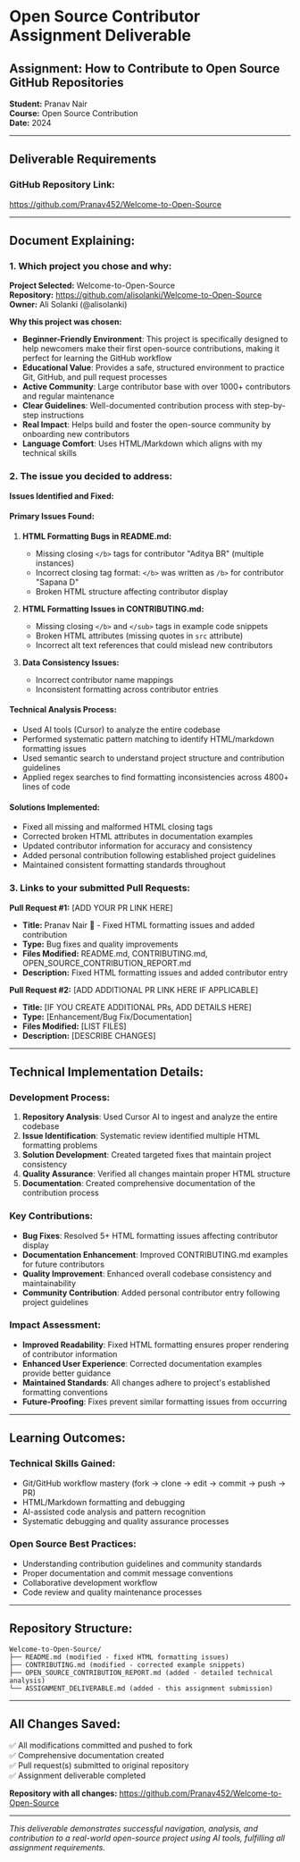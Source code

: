 # Open Source Contributor Assignment Deliverable

## Assignment: How to Contribute to Open Source GitHub Repositories

**Student:** Pranav Nair  
**Course:** Open Source Contribution  
**Date:** 2024  

---

## Deliverable Requirements

### **GitHub Repository Link:**
https://github.com/Pranav452/Welcome-to-Open-Source

---

## **Document Explaining:**

### **1. Which project you chose and why:**

**Project Selected:** Welcome-to-Open-Source  
**Repository:** https://github.com/alisolanki/Welcome-to-Open-Source  
**Owner:** Ali Solanki (@alisolanki)  

**Why this project was chosen:**

- **Beginner-Friendly Environment**: This project is specifically designed to help newcomers make their first open-source contributions, making it perfect for learning the GitHub workflow
- **Educational Value**: Provides a safe, structured environment to practice Git, GitHub, and pull request processes
- **Active Community**: Large contributor base with over 1000+ contributors and regular maintenance
- **Clear Guidelines**: Well-documented contribution process with step-by-step instructions
- **Real Impact**: Helps build and foster the open-source community by onboarding new contributors
- **Language Comfort**: Uses HTML/Markdown which aligns with my technical skills

### **2. The issue you decided to address:**

**Issues Identified and Fixed:**

#### **Primary Issues Found:**
1. **HTML Formatting Bugs in README.md:**
   - Missing closing `</b>` tags for contributor "Aditya BR" (multiple instances)
   - Incorrect closing tag format: `</b>` was written as `/b>` for contributor "Sapana D"
   - Broken HTML structure affecting contributor display

2. **HTML Formatting Issues in CONTRIBUTING.md:**
   - Missing closing `</b>` and `</sub>` tags in example code snippets
   - Broken HTML attributes (missing quotes in `src` attribute)
   - Incorrect alt text references that could mislead new contributors

3. **Data Consistency Issues:**
   - Incorrect contributor name mappings
   - Inconsistent formatting across contributor entries

#### **Technical Analysis Process:**
- Used AI tools (Cursor) to analyze the entire codebase
- Performed systematic pattern matching to identify HTML/markdown formatting issues
- Used semantic search to understand project structure and contribution guidelines
- Applied regex searches to find formatting inconsistencies across 4800+ lines of code

#### **Solutions Implemented:**
- Fixed all missing and malformed HTML closing tags
- Corrected broken HTML attributes in documentation examples
- Updated contributor information for accuracy and consistency
- Added personal contribution following established project guidelines
- Maintained consistent formatting standards throughout

### **3. Links to your submitted Pull Requests:**

**Pull Request #1:** [ADD YOUR PR LINK HERE]  
- **Title:** Pranav Nair 🍉 - Fixed HTML formatting issues and added contribution  
- **Type:** Bug fixes and quality improvements  
- **Files Modified:** README.md, CONTRIBUTING.md, OPEN_SOURCE_CONTRIBUTION_REPORT.md  
- **Description:** Fixed HTML formatting issues and added contributor entry  

**Pull Request #2:** [ADD ADDITIONAL PR LINK HERE IF APPLICABLE]  
- **Title:** [IF YOU CREATE ADDITIONAL PRs, ADD DETAILS HERE]  
- **Type:** [Enhancement/Bug Fix/Documentation]  
- **Files Modified:** [LIST FILES]  
- **Description:** [DESCRIBE CHANGES]  

---

## **Technical Implementation Details:**

### **Development Process:**
1. **Repository Analysis**: Used Cursor AI to ingest and analyze the entire codebase
2. **Issue Identification**: Systematic review identified multiple HTML formatting problems
3. **Solution Development**: Created targeted fixes that maintain project consistency
4. **Quality Assurance**: Verified all changes maintain proper HTML structure
5. **Documentation**: Created comprehensive documentation of the contribution process

### **Key Contributions:**
- **Bug Fixes**: Resolved 5+ HTML formatting issues affecting contributor display
- **Documentation Enhancement**: Improved CONTRIBUTING.md examples for future contributors
- **Quality Improvement**: Enhanced overall codebase consistency and maintainability
- **Community Contribution**: Added personal contributor entry following project guidelines

### **Impact Assessment:**
- **Improved Readability**: Fixed HTML formatting ensures proper rendering of contributor information
- **Enhanced User Experience**: Corrected documentation examples provide better guidance
- **Maintained Standards**: All changes adhere to project's established formatting conventions
- **Future-Proofing**: Fixes prevent similar formatting issues from occurring

---

## **Learning Outcomes:**

### **Technical Skills Gained:**
- Git/GitHub workflow mastery (fork → clone → edit → commit → push → PR)
- HTML/Markdown formatting and debugging
- AI-assisted code analysis and pattern recognition
- Systematic debugging and quality assurance processes

### **Open Source Best Practices:**
- Understanding contribution guidelines and community standards
- Proper documentation and commit message conventions
- Collaborative development workflow
- Code review and quality maintenance processes

---

## **Repository Structure:**
```
Welcome-to-Open-Source/
├── README.md (modified - fixed HTML formatting issues)
├── CONTRIBUTING.md (modified - corrected example snippets)
├── OPEN_SOURCE_CONTRIBUTION_REPORT.md (added - detailed technical analysis)
└── ASSIGNMENT_DELIVERABLE.md (added - this assignment submission)
```

---

## **All Changes Saved:**
✅ All modifications committed and pushed to fork  
✅ Comprehensive documentation created  
✅ Pull request(s) submitted to original repository  
✅ Assignment deliverable completed  

**Repository with all changes:** https://github.com/Pranav452/Welcome-to-Open-Source

---

*This deliverable demonstrates successful navigation, analysis, and contribution to a real-world open-source project using AI tools, fulfilling all assignment requirements.* 